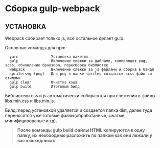 Сборка gulp-webpack
=============================

УСТАНОВКА
---

Webpack собирает только js, всё остальное делает gulp.

Основные команды для npm:

      yarn               Установка пакетов
      gulp               Включение слежки за файлами, компиляция pug, scss, обновление браузера, пересборка библиотек 
      webpack            Включение слежки за js файлами и сборка в бандл
      sprite:svg (png)   Для png в папке sprites создастся scss файл со стилями
      gulp clear         Очистка кэша
      gulp build         Итоговый билд


Библиотеки css и js автоматически собираются при слежении в файлы libs.min.css и libs.min.js.

Билд: перед установкой удаляется и создается папка dist, далее туда переносятся уже готовые файлы(обработанные, сжатые, минифицированые и тд).

> **После команды gulp build файлы HTML копируются в одну папку, их необходимо разложить по папкам как они лежали у вас в исходниках**

